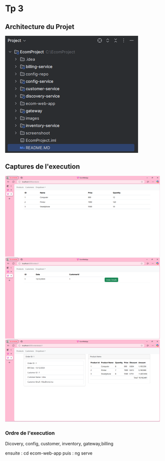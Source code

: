 <h1>Tp 3</h1>

<h2>Architecture du Projet </h2>

<img src="images/img.png">


<h2>Captures de l'execution </h2>

<img src="images/img2.png">
<img src="images/img3.png">
<img src="images/img4.png">


<h3> Ordre de l'execution</h3>
<p>
Dicovery, config, customer, inventory, gateway,billing

ensuite : cd ecom-web-app
puis : ng serve
</p>